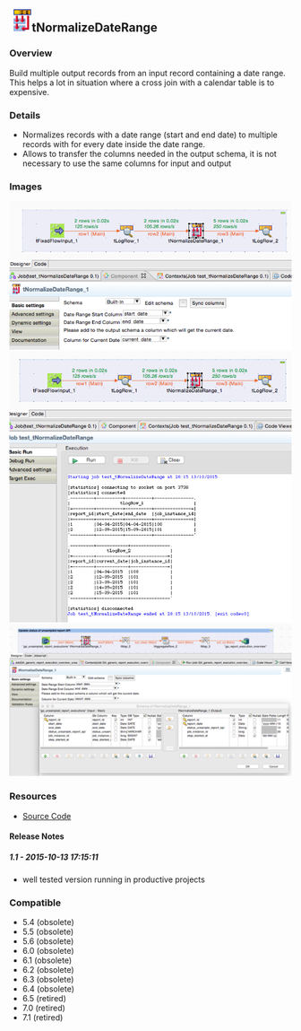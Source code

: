 ## <img src='./logo.jpg' width='40' height='40'>tNormalizeDateRange

### Overview
Build multiple output records from an input record containing a date range.
This helps a lot in situation where a cross join with a calendar table is to expensive. 
### Details
* Normalizes records with a date range (start and end date) to multiple records with for every date inside the date range.
* Allows to transfer the columns needed in the output schema, it is not necessary to use the same columns for input and output
### Images
<a href='./screenshots/v_1.1__3.jpg'><img src='./screenshots/v_1.1__3.jpg' ></a>
<a href='./screenshots/v_1.1__2.jpg'><img src='./screenshots/v_1.1__2.jpg' ></a>
<a href='./screenshots/v_1.1__1.jpg'><img src='./screenshots/v_1.1__1.jpg' ></a>


### Resources
 * <a href=http://sourceforge.net/p/talend-user-components/code/HEAD/tree/talendcomp_tNormalizeDateRange/>Source Code</a>

#### Release Notes

##### 1.1 - 2015-10-13 17:15:11
* well tested version running in productive projects
### Compatible
 -  5.4 (obsolete)
 -   5.5 (obsolete)
 -   5.6 (obsolete)
 -   6.0 (obsolete)
 -   6.1 (obsolete)
 -   6.2 (obsolete)
 -   6.3 (obsolete)
 -   6.4 (obsolete)
 -  6.5 (retired)
 -  7.0 (retired)
 -  7.1 (retired)
